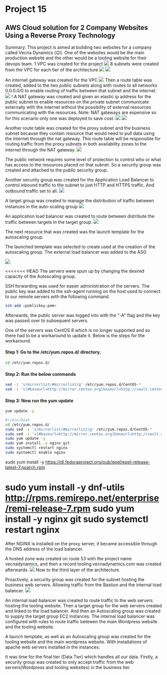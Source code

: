 # Project 15

## AWS Cloud solution for 2 Company Websites Using a Reverse Proxy Technology 
Summary: This project is aimed at building two websites for a company called Vecna Dynamics (😉). One of the websites would be the main production website and the other would be a tooling website for their devops team. 
1 VPC was created for the project
![](media/Project15_images/AWS-Architecture.png)
8 subnets were created from the VPC for each tier of the architecture
![](media/Project15_images/creating_subnets.png)
![](media/Project15_images/created_subnets.png)

An internet gateway was created for the VPC
![](media/Project15_images/igw.png)
Then a route table was created, added to the two public subnets along with routes to all networks 0.0.0.0/0 to enable routing of traffic between that subnet and the internet.
![](media/Project15_images/rt_public_subnets.png)
! A NAT gateway was created and given an elastic ip address for the public subnet to enable resources on the private subnet communicate externally with the internet without the possibility of external resources communicating with the resources.
Note: NAT gateways are expensive so for this scenario only one was deployed to save cost.
![](media/Project15_images/nat_gateway.png)
![](media/Project15_images/nat-gateway-subnets.png)

Another route table was created for the proxy subnet and the business subnet because they contain resource that would need to pull data using the internet through the nat gateway. This route table will be responsible for routing traffic from the proxy subnets in both availability zones to the internet through the NAT gateway.
![](media/Project15_images/)

The public network requires some level of protection to control who or what has access to the resources placed on that subnet. So a security group was created and attached to the public security group.

Another security group was created for the Application Load Balancer to control inbound traffic to the subnet to just HTTP and HTTPS traffic. And outbound traffic set to all.
![](media/Project15_images/)

A target group was created to manage the distribution of traffic between instances in the auto-scaling group
![](media/Project15_images/)

An application load balancer was created to route between distribute the traffic between targets in the target group.
![](media/Project15_images/)

The next resource that was created was the launch template for the autoscaling group.

The launched template was selected to create used at the creation of the autoscaling group. The external load balancer was added to the ASG

![](media/Project15_images/)

<<<<<<< HEAD
The servers were spun up by changing the desired capacity of the Autoscaling group.

SSH forwarding was used for easier administration of the servers. The public key was added to the ssh-agent running on the host used to connect to our remote servers with the following command.

```bash
ssh-add <publickey.pem>
```
Afterwards, the public server was logged into with the "-A" flag and the key was passed over to subsequent servers.

One of the servers was CentOS 8 which is no longer supported and so there had to be a workaround to update it. Below is the steps for the workaround.

#### Step 1: Go to the /etc/yum.repos.d/ directory.
```bash
cd /etc/yum.repos.d/
```

#### Step 2: Run the below commands
```bash
sed -i 's/mirrorlist/#mirrorlist/g' /etc/yum.repos.d/CentOS-*
sed -i 's|#baseurl=http://mirror.centos.org|baseurl=http://vault.centos.org|g' /etc/yum.repos.d/CentOS-*
```

#### Step 3: Now run the yum update
```bash
yum update -y
```

```bash
#!/bin/bash
cd /etc/yum.repos.d/
sudo sed -i 's/mirrorlist/#mirrorlist/g' /etc/yum.repos.d/CentOS-*
sudo sed -i 's|#baseurl=http://mirror.centos.org|baseurl=http://vault.centos.org|g' /etc/yum.repos.d/CentOS-*
sudo yum update -y
sudo yum install -y nginx git
sudo systemctl restart nginx
sudo systemctl enable nginx
```

sudo yum install -y https://dl.fedoraproject.org/pub/epel/epel-release-latest-7.noarch.rpm

sudo yum install -y dnf-utils http://rpms.remirepo.net/enterprise/remi-release-7.rpm
sudo yum install -y nginx git
sudo systemctl restart nginx
=======
After NGINX is installed on the proxy server, it became accessible through the DNS address of the load balancer.

A hosted zone was created on route 53 with the project name vecnadynamics, and then a record tooling.vecnadynamics.com was created afterwards. 
![](media/Project15_images/)
Now to the third layer of the architecture.

Proactively, a security group was created for the subnet hosting the business web servers. Allowing traffic from the Bastion and the internal load balancer. 
![](media/Project15_images/)

An internal load balancer was created to route traffic to the web servers hosting the tooling website. Then a target group for the web servers created and linked to the load balancer. And then an Autoscaling group was created to supply the target group EC2 instances. 
The internal load balancer was configured with rules to route traffic betewen the main Wordpress website and the tooling website.

A launch template, as well as an Autoscaling group was created for the tooling website and the main wordpress website. With installations of apache web servers installed in the instances.

It was time for the final tier (Data Tier) which handles all our data. Firstly, a security group was created to only accept traffic from the web servers(Wordpress and tooling websites) in the business tier.
